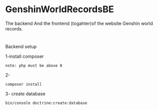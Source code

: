 # GenshinWorldRecordsBE
The backend And the frontend (togahter)of the website Genshin world records.


#

Backend setup 

1-install composer 
```
note: php must be above 8
```
2-
```
composer install
```
3- create database
```
bin/console doctrine:create:database
```


